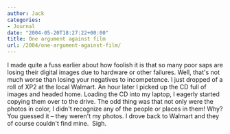 ```yaml
---
author: Jack
categories:
- Journal
date: "2004-05-20T18:27:22+00:00"
title: One argument against film
url: /2004/one-argument-against-film/
---
```


I made quite a fuss earlier about how foolish it is that so many poor saps are losing their digital images due to hardware or other failures. Well, that's not much worse than losing your negatives to incompetence. I just dropped of a roll of XP2 at the local Walmart. An hour later I picked up the CD full of images and headed home. Loading the CD into my laptop, I eagerly started copying them over to the drive. The odd thing was that not only were the photos in color, I didn't recognize any of the people or places in them! Why? You guessed it &#8211; they weren't my photos. I drove back to Walmart and they of course couldn't find mine.&nbsp; Sigh.